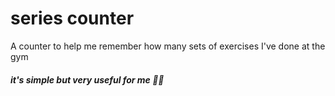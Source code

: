 # series counter
A counter to help me remember how many sets of exercises I've done at the gym

#### ***it's simple but very useful for me 🏋️‍♂️***
